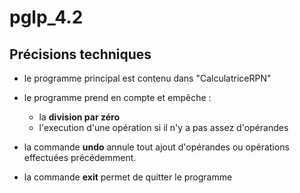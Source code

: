# pglp_4.2

## Précisions techniques

- le programme principal est contenu dans "CalculatriceRPN"

- le programme prend en compte et empêche :
	- la **division par zéro**
	- l'execution d'une opération si il n'y a pas assez d'opérandes
	
- la commande **undo** annule tout ajout d'opérandes ou opérations effectuées précédemment.
- la commande **exit** permet de quitter le programme
	
